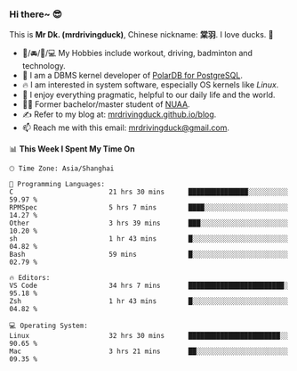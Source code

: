### Hi there~ 😎

This is **Mr Dk. (mrdrivingduck)**, Chinese nickname: **棠羽**. I love ducks. 🦆

- 💪/🚘/🏸/💻 My Hobbies include workout, driving, badminton and technology.
- 🍊 I am a DBMS kernel developer of [PolarDB for PostgreSQL](https://github.com/ApsaraDB/PolarDB-for-PostgreSQL).
- 🔥 I am interested in system software, especially OS kernels like *Linux*.
- 🔧 I enjoy everything pragmatic, helpful to our daily life and the world.
- 👨‍🎓 Former bachelor/master student of [NUAA](https://en.wikipedia.org/wiki/Nanjing_University_of_Aeronautics_and_Astronautics).
- ✍ Refer to my blog at: [mrdrivingduck.github.io/blog](https://mrdrivingduck.github.io/blog/).
- 📫 Reach me with this email: [mrdrivingduck@gmail.com](mailto:mrdrivingduck@gmail.com).

<!--START_SECTION:waka-->
📊 **This Week I Spent My Time On** 

```text
🕑︎ Time Zone: Asia/Shanghai

💬 Programming Languages: 
C                        21 hrs 30 mins      ███████████████░░░░░░░░░░   59.97 % 
RPMSpec                  5 hrs 7 mins        ████░░░░░░░░░░░░░░░░░░░░░   14.27 % 
Other                    3 hrs 39 mins       ███░░░░░░░░░░░░░░░░░░░░░░   10.20 % 
sh                       1 hr 43 mins        █░░░░░░░░░░░░░░░░░░░░░░░░   04.82 % 
Bash                     59 mins             █░░░░░░░░░░░░░░░░░░░░░░░░   02.79 % 

🔥 Editors: 
VS Code                  34 hrs 7 mins       ████████████████████████░   95.18 % 
Zsh                      1 hr 43 mins        █░░░░░░░░░░░░░░░░░░░░░░░░   04.82 % 

💻 Operating System: 
Linux                    32 hrs 30 mins      ███████████████████████░░   90.65 % 
Mac                      3 hrs 21 mins       ██░░░░░░░░░░░░░░░░░░░░░░░   09.35 % 
```


<!--END_SECTION:waka-->

<!-- ![Mr Dk.'s GitHub Stats](https://github-readme-stats.vercel.app/api?username=mrdrivingduck&count_private&show_icons=true&theme=buefy) -->

<!-- ![Most Used Languages](https://github-readme-stats.vercel.app/api/top-langs/?username=mrdrivingduck&exclude_repo=mips32-CPU,snort-tcp-socket&theme=buefy&layout=compact&langs_count=10) -->


<!--
**mrdrivingduck/mrdrivingduck** is a ✨ _special_ ✨ repository because its `README.md` (this file) appears on your GitHub profile.

Here are some ideas to get you started:

- 🔭 I’m currently working on ...
- 🌱 I’m currently learning ...
- 👯 I’m looking to collaborate on ...
- 🤔 I’m looking for help with ...
- 💬 Ask me about ...
- 📫 How to reach me: ...
- 😄 Pronouns: ...
- ⚡ Fun fact: ...
-->
